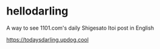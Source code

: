 # hellodarling
A way to see 1101.com's daily Shigesato Itoi post in English

https://todaysdarling.updog.cool
